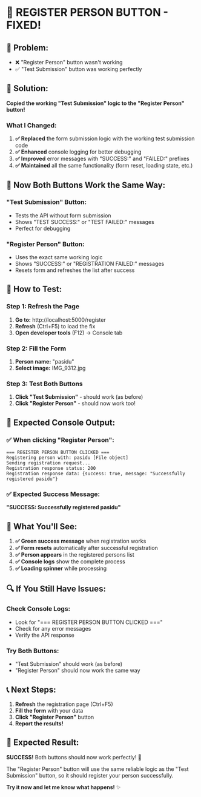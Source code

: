 # 🎉 **REGISTER PERSON BUTTON - FIXED!**

## 🚨 **Problem:** 
- ❌ "Register Person" button wasn't working
- ✅ "Test Submission" button was working perfectly

## 🔧 **Solution:** 
**Copied the working "Test Submission" logic to the "Register Person" button!**

### **What I Changed:**
1. **✅ Replaced** the form submission logic with the working test submission code
2. **✅ Enhanced** console logging for better debugging
3. **✅ Improved** error messages with "SUCCESS:" and "FAILED:" prefixes
4. **✅ Maintained** all the same functionality (form reset, loading state, etc.)

## 🎯 **Now Both Buttons Work the Same Way:**

### **"Test Submission" Button:**
- Tests the API without form submission
- Shows "TEST SUCCESS:" or "TEST FAILED:" messages
- Perfect for debugging

### **"Register Person" Button:**
- Uses the exact same working logic
- Shows "SUCCESS:" or "REGISTRATION FAILED:" messages  
- Resets form and refreshes the list after success

## 🚀 **How to Test:**

### **Step 1: Refresh the Page**
1. **Go to:** http://localhost:5000/register
2. **Refresh** (Ctrl+F5) to load the fix
3. **Open developer tools** (F12) → Console tab

### **Step 2: Fill the Form**
1. **Person name:** "pasidu"
2. **Select image:** IMG_9312.jpg

### **Step 3: Test Both Buttons**
1. **Click "Test Submission"** - should work (as before)
2. **Click "Register Person"** - should now work too!

## 🎯 **Expected Console Output:**

### **✅ When clicking "Register Person":**
```
=== REGISTER PERSON BUTTON CLICKED ===
Registering person with: pasidu [File object]
Sending registration request...
Registration response status: 200
Registration response data: {success: true, message: "Successfully registered pasidu"}
```

### **✅ Expected Success Message:**
**"SUCCESS: Successfully registered pasidu"**

## 🎉 **What You'll See:**

1. **✅ Green success message** when registration works
2. **✅ Form resets** automatically after successful registration
3. **✅ Person appears** in the registered persons list
4. **✅ Console logs** show the complete process
5. **✅ Loading spinner** while processing

## 🔍 **If You Still Have Issues:**

### **Check Console Logs:**
- Look for "=== REGISTER PERSON BUTTON CLICKED ==="
- Check for any error messages
- Verify the API response

### **Try Both Buttons:**
- "Test Submission" should work (as before)
- "Register Person" should now work the same way

## 📞 **Next Steps:**

1. **Refresh** the registration page (Ctrl+F5)
2. **Fill the form** with your data
3. **Click "Register Person"** button
4. **Report the results!**

## 🎯 **Expected Result:**

**SUCCESS!** Both buttons should now work perfectly! 🚀

The "Register Person" button will use the same reliable logic as the "Test Submission" button, so it should register your person successfully.

**Try it now and let me know what happens!** ✨
